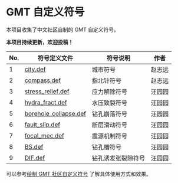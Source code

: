 # GMT 自定义符号

本项目收集了中文社区自制的 GMT 自定义符号。

**本项目持续更新，欢迎投稿！**

| No. | 符号定义文件 | 符号说明 | 作者 |
| --- | --- | --- | --- |
| 1   | [city.def](city.def) | 城市符号   | 赵志远  |
| 2   | [compass.def](compass.def) | 指北针符号   | 赵志远  |
| 3   | [stress_relief.def](stress_relief.def) | 应力解除符号   | 汪园园  |
| 4   | [hydra_fract.def](hydra_fract.def) | 水压致裂符号   | 汪园园  |
| 5   | [borehole_collapse.def](borehole_collapse.def) | 钻孔崩落符号   | 汪园园  |
| 6   | [fault_slip.def](fault_slip.def) | 断层滑动符号   | 汪园园  |
| 7   | [focal_mec.def](focal_mec.def) | 震源机制符号   | 汪园园  |
| 8   | [BS.def](BS.def) | 钻孔槽符号   | 汪园园  |
| 9   | [DIF.def](DIF.def) | 钻孔诱发张裂隙符号   | 汪园园  |

可以参考[绘制 GMT 社区自定义符号](https://docs.gmt-china.org/latest/module/plot/#gmt-custom-symbols)
了解具体使用方式和效果。
